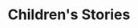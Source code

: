 ---
pid: WS39
title: Children's Stories
location_transcription: Washington Square
zipcode: '19147'
outside_phl: 
neighborhood: Queen Village,Bella Vista,Pennsport,Italian Market
age: '67'
age_range: 60-69
instagram: 
image_file_name: WS_39.jpg
proposal_transcription: |-
  An augment reality project.
  A couple of podiums (only) with augmented reality children telling their stories about their live in Phil. Can be from historical times. There would be a sign telling passers by how to download different childrens' stories.
topic: Education,Family
topic_summary: 0, 0
type: Interactive
keywords_other: 
credit: Neil Izenberg
image_labels: 
twitter: 
facebook: 
permalink: "/monuments/ws39/"
layout: item-page
---